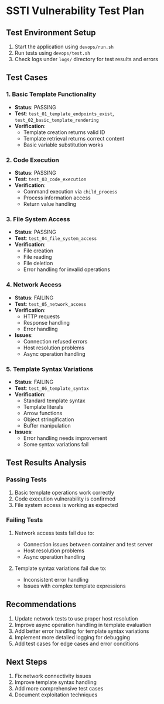 # SSTI Vulnerability Test Plan

## Test Environment Setup
1. Start the application using `devops/run.sh`
2. Run tests using `devops/test.sh`
3. Check logs under `logs/` directory for test results and errors

## Test Cases

### 1. Basic Template Functionality
- **Status**: PASSING
- **Test**: `test_01_template_endpoints_exist`, `test_02_basic_template_rendering`
- **Verification**: 
  - Template creation returns valid ID
  - Template retrieval returns correct content
  - Basic variable substitution works

### 2. Code Execution
- **Status**: PASSING
- **Test**: `test_03_code_execution`
- **Verification**:
  - Command execution via `child_process`
  - Process information access
  - Return value handling

### 3. File System Access
- **Status**: PASSING
- **Test**: `test_04_file_system_access`
- **Verification**:
  - File creation
  - File reading
  - File deletion
  - Error handling for invalid operations

### 4. Network Access
- **Status**: FAILING
- **Test**: `test_05_network_access`
- **Verification**:
  - HTTP requests
  - Response handling
  - Error handling
- **Issues**:
  - Connection refused errors
  - Host resolution problems
  - Async operation handling

### 5. Template Syntax Variations
- **Status**: FAILING
- **Test**: `test_06_template_syntax`
- **Verification**:
  - Standard template syntax
  - Template literals
  - Arrow functions
  - Object stringification
  - Buffer manipulation
- **Issues**:
  - Error handling needs improvement
  - Some syntax variations fail

## Test Results Analysis

### Passing Tests
1. Basic template operations work correctly
2. Code execution vulnerability is confirmed
3. File system access is working as expected

### Failing Tests
1. Network access tests fail due to:
   - Connection issues between container and test server
   - Host resolution problems
   - Async operation handling

2. Template syntax variations fail due to:
   - Inconsistent error handling
   - Issues with complex template expressions

## Recommendations
1. Update network tests to use proper host resolution
2. Improve async operation handling in template evaluation
3. Add better error handling for template syntax variations
4. Implement more detailed logging for debugging
5. Add test cases for edge cases and error conditions

## Next Steps
1. Fix network connectivity issues
2. Improve template syntax handling
3. Add more comprehensive test cases
4. Document exploitation techniques 